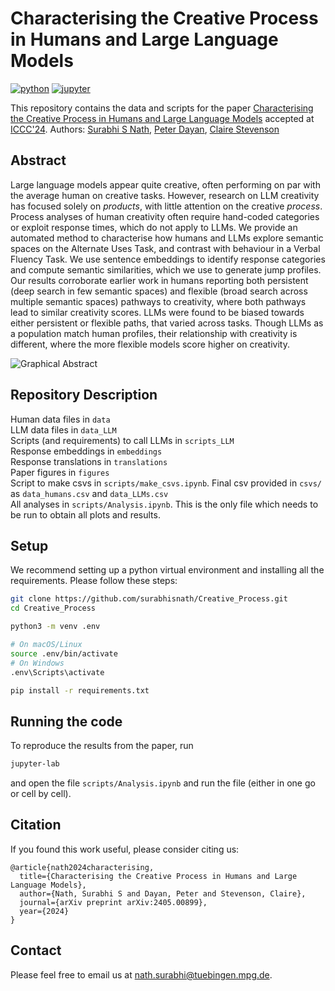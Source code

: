 # Characterising the Creative Process in Humans and Large Language Models
[![python](https://img.shields.io/badge/Python-3.9-3776AB.svg?style=flat&logo=python&logoColor=white)](https://www.python.org)
[![jupyter](https://img.shields.io/badge/Jupyter-Lab-F37626.svg?style=flat&logo=Jupyter)](https://jupyterlab.readthedocs.io/en/stable)

This repository contains the data and scripts for the paper [Characterising the Creative Process in Humans and Large Language Models](http://arxiv.org/abs/2405.00899) accepted at [ICCC'24](https://computationalcreativity.net/iccc24/). 
Authors: [Surabhi S Nath](https://surabhisnath.github.io), [Peter Dayan](https://www.mpg.de/12309357/biologische-kybernetik-dayan), [Claire Stevenson](https://www.uva.nl/en/profile/s/t/c.e.stevenson/c.e.stevenson.html)

## Abstract
Large language models appear quite creative, often performing on par with the average human on creative tasks. However, research on LLM creativity has focused solely on *products*, with little attention on the creative *process*. Process analyses of human creativity often require hand-coded categories or exploit response times, which do not apply to LLMs. We provide an automated method to characterise how humans and LLMs explore semantic spaces on the Alternate Uses Task, and contrast with behaviour in a Verbal Fluency Task. We use sentence embeddings to identify response categories and compute semantic similarities, which we use to generate jump profiles. Our results corroborate earlier work in humans reporting both persistent (deep search in few semantic spaces) and flexible (broad search across multiple semantic spaces) pathways to creativity, where both pathways lead to similar creativity scores. LLMs were found to be biased towards either persistent or flexible paths, that varied across tasks. Though LLMs as a population match human profiles, their relationship with creativity is different, where the more flexible models score higher on creativity.

![Graphical Abstract](figures/Abstract.png)

## Repository Description
Human data files in `data`\
LLM data files in `data_LLM`\
Scripts (and requirements) to call LLMs in `scripts_LLM`\
Response embeddings in `embeddings`\
Response translations in `translations`\
Paper figures in `figures`\
Script to make csvs in `scripts/make_csvs.ipynb`. Final csv provided in `csvs/` as `data_humans.csv` and `data_LLMs.csv`\
All analyses in `scripts/Analysis.ipynb`. This is the only file which needs to be run to obtain all plots and results.

## Setup
We recommend setting up a python virtual environment and installing all the requirements. Please follow these steps:

```bash
git clone https://github.com/surabhisnath/Creative_Process.git
cd Creative_Process

python3 -m venv .env

# On macOS/Linux
source .env/bin/activate
# On Windows
.env\Scripts\activate

pip install -r requirements.txt
```

## Running the code
To reproduce the results from the paper, run 
```bash
jupyter-lab
```
and open the file `scripts/Analysis.ipynb` and run the file (either in one go or cell by cell).

## Citation
If you found this work useful, please consider citing us:

```
@article{nath2024characterising,
  title={Characterising the Creative Process in Humans and Large Language Models},
  author={Nath, Surabhi S and Dayan, Peter and Stevenson, Claire},
  journal={arXiv preprint arXiv:2405.00899},
  year={2024}
}
```

## Contact
Please feel free to email us at nath.surabhi@tuebingen.mpg.de.